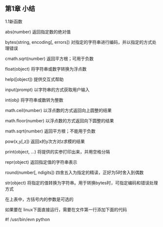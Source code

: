 第1章 小结
------------------------
1.1新函数

abs(number)  返回指定数的绝对值

bytes(string, encoding[,  errors])  对指定的字符串进行编码，并以指定的方式处理错误

cmath.sqrt(number)  返回平方根；可用于负数

float(object)  将字符串或数字转换为浮点数

help([object])  提供交互式帮助

input(prompt)  以字符串的方式获取用户输入

int(obj)  将字符串或数转为整数

math.ceil(number)  以浮点数的方式返回向上圆整的结果

math.floor(number)  以浮点数的方式返回向下圆整的结果

math.sqrt(number)  返回平方根；不能用于负数

pow(x,y[,z])  返回x的y次方对z求模的结果

print(object, ...)  将提供的实参打印出来，并用空格分隔

repr(object)  返回指定值的字符串表示

round(number[, ndigits])  四舍五入为指定的精读，正好为5时舍入到偶数

str(object)  将指定的值转换为字符串。用于转换bytes时，可指定编码和错误处理方式

在上表中，方括号内的参数是可选的

如果要在 linux下面直接运行，需要在文件第一行添加下面的代码

#! /usr/bin/evn python
